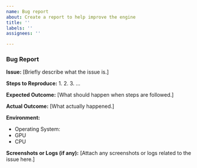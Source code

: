 ```yaml
---
name: Bug report
about: Create a report to help improve the engine
title: ''
labels: ''
assignees: ''

---
```


### Bug Report

**Issue:**
[Briefly describe what the issue is.]

**Steps to Reproduce:**
1.
2.
3.
...

**Expected Outcome:**
[What should happen when steps are followed.]

**Actual Outcome:**
[What actually happened.]

**Environment:**
- Operating System:
- GPU
- CPU

**Screenshots or Logs (if any):**
[Attach any screenshots or logs related to the issue here.]
